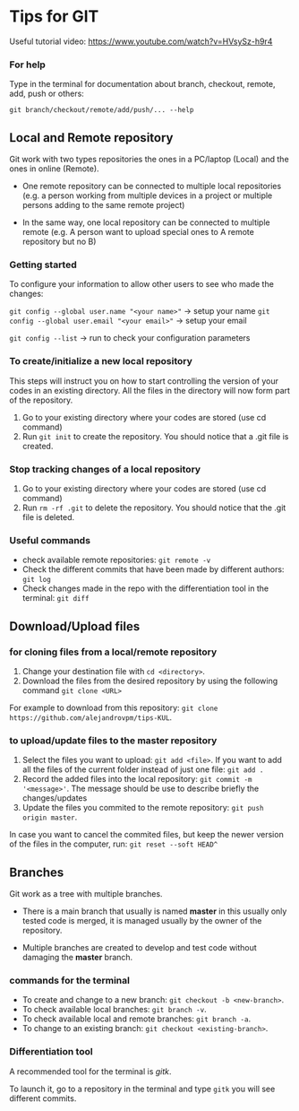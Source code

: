 # Tips for  GIT

Useful tutorial video:
https://www.youtube.com/watch?v=HVsySz-h9r4

### For help

Type in the terminal for documentation about branch, checkout, remote, add, push or others:
```
git branch/checkout/remote/add/push/... --help
```

## Local and Remote repository
Git work with two types repositories the ones in a PC/laptop (Local) and the ones in online (Remote).

- One remote repository can be connected to multiple local repositories (e.g. a person working from multiple devices in a project or multiple persons adding to the same remote project)

- In the same way, one local repository can be connected to multiple remote (e.g. A person want to upload special ones to A remote repository but no B)

### Getting started

To configure your information to allow other users to see who made the changes:

``git config --global user.name "<your name>"`` -> setup your name
``git config --global user.email "<your email>"`` -> setup your email

``git config --list`` -> run to check your configuration parameters

### To create/initialize a new local repository

This steps will instruct you on how to start controlling the version of your codes in an existing directory. All the files in the directory will now form part of the repository.

1. Go to your existing directory where your codes are stored (use cd command)
2. Run ``git init`` to create the repository. You should notice that a .git file is created.

### Stop tracking changes of a local repository

1. Go to your existing directory where your codes are stored (use cd command)
2. Run ``rm -rf .git`` to delete the repository. You should notice that the .git file is deleted.

### Useful commands
- check available remote repositories: ```git remote -v```
- Check the different commits that have been made by different authors: ```git log```
- Check changes made in the repo with the differentiation tool in the terminal: ``git diff``

## Download/Upload files

### for cloning files from a local/remote  repository
1. Change your destination file with ```cd <directory>```.
2. Download the files from the desired repository by using the following command
 `` git clone <URL> ``

For example to download from this repository: ```git clone https://github.com/alejandrovpm/tips-KUL```.

### to upload/update files to the master repository
1. Select the files you want to upload: ```git add <file>```. If you want to add all the files of the current folder instead of just one file: ```git add .```
2. Record the added files into the local repository: ```git commit -m '<message>'```. The message should be use to describe briefly the changes/updates
3. Update the files you commited to the remote repository: ```git push origin master```.

In case you want to cancel the commited files, but keep the newer version of the files in the computer, run: ```git reset --soft HEAD^```

## Branches
Git work as a tree with multiple branches.

- There is a main branch that usually is named **master** in this usually only tested code is merged, it is managed usually by the owner of the repository.

- Multiple branches are created to develop and test code without damaging the **master** branch.


### commands for the terminal
- To create and change to a new branch: ``` git checkout -b <new-branch> ```.
- To check available local branches: ```git branch -v```.
- To check available local and remote branches: ```git branch -a```.
- To change to an existing branch: ``` git checkout <existing-branch> ```.

### Differentiation tool
A recommended tool for the terminal is _gitk_.

To launch it, go to a repository in the terminal and type ```gitk``` you will see different commits.
